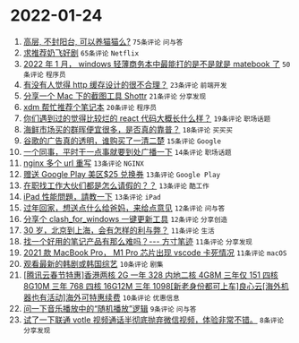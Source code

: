 # 2022-01-24

1. [高层, 不封阳台, 可以养猫猫么?](https://www.v2ex.com/t/830181) `75条评论` `问与答`
1. [求推荐奶飞好剧](https://www.v2ex.com/t/830193) `65条评论` `Netflix`
1. [2022 年 1 月， windows 轻薄商务本中最能打的是不是就是 matebook 了](https://www.v2ex.com/t/830186) `50条评论` `程序员`
1. [有没有人觉得 http 缓存设计的很不合理？](https://www.v2ex.com/t/830203) `23条评论` `前端开发`
1. [分享一个 Mac 下的截图工具 Shottr](https://www.v2ex.com/t/830172) `21条评论` `分享发现`
1. [xdm 帮忙推荐个笔记本](https://www.v2ex.com/t/830179) `20条评论` `程序员`
1. [你们遇到过的觉得比较烂的 react 代码大概长什么样？](https://www.v2ex.com/t/830183) `19条评论` `职场话题`
1. [海鲜市场买的群晖便宜很多，是否真的靠普？](https://www.v2ex.com/t/830171) `18条评论` `买买买`
1. [谷歌的广告真的透明，谁购买了一清二楚](https://www.v2ex.com/t/830196) `15条评论` `Google`
1. [一个同事，平时干一点事就要到处广播一下](https://www.v2ex.com/t/830199) `14条评论` `职场话题`
1. [nginx 多个 url 重写](https://www.v2ex.com/t/830235) `13条评论` `NGINX`
1. [赠送 Google Play 美区$25 兑换券](https://www.v2ex.com/t/830232) `13条评论` `Google Play`
1. [在职找工作大伙们都是怎么请假的？？](https://www.v2ex.com/t/830191) `13条评论` `酷工作`
1. [iPad 性能問題，請教一下](https://www.v2ex.com/t/830180) `13条评论` `iPad`
1. [过年回家，想送点什么给爸妈，来给点意见](https://www.v2ex.com/t/830207) `12条评论` `问与答`
1. [分享个 clash_for_windows 一键更新工具](https://www.v2ex.com/t/830173) `12条评论` `分享创造`
1. [30 岁，北京到上海，会有怎样的利与弊？](https://www.v2ex.com/t/830230) `11条评论` `生活`
1. [找一个好用的笔记产品有那么难吗？--- 方寸笔迹](https://www.v2ex.com/t/830222) `11条评论` `分享发现`
1. [2021 款 MacBook Pro， M1 Pro 芯片出现 vscode 卡死情况](https://www.v2ex.com/t/830209) `11条评论` `macOS`
1. [观看最新的韩剧或韩国综艺](https://www.v2ex.com/t/830204) `10条评论` `剧集`
1. [[腾讯云春节特惠]香港两核 2G 一年 328 内地二核 4G8M 三年仅 151 四核 8G10M 三年 768 四核 16G12M 三年 1098[新老身份都可上车]良心云[海外机器也有活动]海外可特惠续费](https://www.v2ex.com/t/830187) `10条评论` `优惠信息`
1. [问一下音乐播放中的“随机播放”逻辑](https://www.v2ex.com/t/830242) `9条评论` `问与答`
1. [试了一下联通 votle 视频通话半彻底抛弃微信视频，体验非常不错。](https://www.v2ex.com/t/830252) `8条评论` `分享发现`
